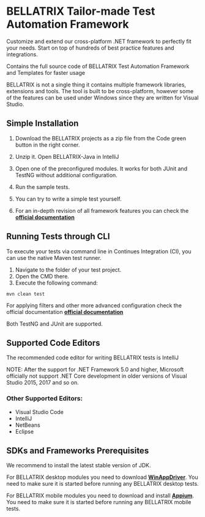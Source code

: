# BELLATRIX Tailor-made Test Automation Framework
Customize and extend our cross-platform .NET framework to perfectly fit your needs. Start on top of hundreds of best practice features and integrations.

Contains the full source code of BELLATRIX Test Automation Framework and Templates for faster usage

BELLATRIX is not a single thing it contains multiple framework libraries, extensions and tools. The tool is built to be cross-platform, however some of the features can be used under Windows since they are written for Visual Studio.

Simple Installation
------------------
1. Download the BELLATRIX projects as a zip file from the Code green button in the right corner.
2. Unzip it. Open BELLATRIX-Java in IntelliJ
3. Open one of the preconfigured modules. It works for both JUnit and TestNG without additional configuration.

4. Run the sample tests.
5. You can try to write a simple test yourself.
6. For an in-depth revision of all framework features you can check the [**official documentation**](http://docs.java.bellatrix.solutions/web-automation/)

Running Tests through CLI
--------------------------
 To execute your tests via command line in Continues Integration (CI), you can use the native Maven test runner.
1. Navigate to the folder of your test project.
2. Open the CMD there.
3. Execute the following command:

```
mvn clean test
```
For applying filters and other more advanced configuration check the official documentation [**official documentation**](https://junit.org/junit5/docs/current/user-guide/#running-tests-console-launcher)

Both TestNG and JUnit are supported.

Supported Code Editors
----------------------
The recommended code editor for writing BELLATRIX tests is IntelliJ

NOTE: After the support for .NET Framework 5.0 and higher, Microsoft officially not support .NET Core development in older versions of Visual Studio 2015, 2017 and so on.

### Other Supported Editors: ###
- Visual Studio Code
- IntelliJ
- NetBeans
- Eclipse

SDKs and Frameworks Prerequisites
-------------------------------- 
We recommend to install the latest stable version of JDK.

For BELLATRIX desktop modules you need to download [**WinAppDriver**](https://github.com/Microsoft/WinAppDriver/releases). You need to make sure it is started before running any BELLATRIX desktop tests.

For BELLATRIX mobile modules you need to download and install [**Appium**](http://appium.io/). You need to make sure it is started before running any BELLATRIX mobile tests.
